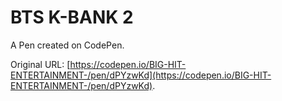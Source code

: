 # BTS K-BANK 2

A Pen created on CodePen.

Original URL: [https://codepen.io/BIG-HIT-ENTERTAINMENT-/pen/dPYzwKd](https://codepen.io/BIG-HIT-ENTERTAINMENT-/pen/dPYzwKd).

